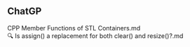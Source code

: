 ## ChatGP  
CPP Member Functions of STL Containers.md  
🔍 Is assign() a replacement for both clear() and resize()?.md
